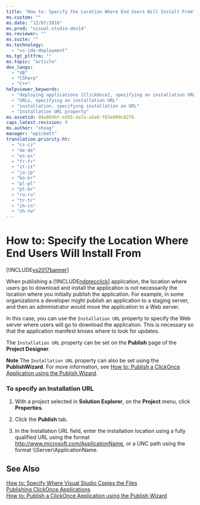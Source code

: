 ```yaml
---
title: "How to: Specify the Location Where End Users Will Install From"
ms.custom: ""
ms.date: "12/07/2016"
ms.prod: "visual-studio-dev14"
ms.reviewer: ""
ms.suite: ""
ms.technology: 
  - "vs-ide-deployment"
ms.tgt_pltfrm: ""
ms.topic: "article"
dev_langs: 
  - "VB"
  - "CSharp"
  - "C++"
helpviewer_keywords: 
  - "deploying applications [ClickOnce], specifying an installation URL"
  - "URLs, specifying an installation URL"
  - "installation, specifying installation an URL"
  - "Installation URL property"
ms.assetid: 04a804bf-ed55-4a7a-a1e6-f63ed99c0276
caps.latest.revision: 9
ms.author: "shoag"
manager: "wpickett"
translation.priority.ht: 
  - "cs-cz"
  - "de-de"
  - "es-es"
  - "fr-fr"
  - "it-it"
  - "ja-jp"
  - "ko-kr"
  - "pl-pl"
  - "pt-br"
  - "ru-ru"
  - "tr-tr"
  - "zh-cn"
  - "zh-tw"
---
```

# How to: Specify the Location Where End Users Will Install From
[!INCLUDE[vs2017banner](../code-quality/includes/vs2017banner.md)]

When publishing a [!INCLUDE[ndptecclick](../deployment/includes/ndptecclick_md.md)] application, the location where users go to download and install the application is not necessarily the location where you initially publish the application. For example, in some organizations a developer might publish an application to a staging server, and then an administrator would move the application to a Web server.  
  
 In this case, you can use the `Installation URL` property to specify the Web server where users will go to download the application. This is necessary so that the application manifest knows where to look for updates.  
  
 The `Installation URL` property can be set on the **Publish** page of the **Project Designer**.  
  
 **Note** The `Installation URL` property can also be set using the **PublishWizard**. For more information, see [How to: Publish a ClickOnce Application using the Publish Wizard](../deployment/how-to--publish-a-clickonce-application-using-the-publish-wizard.md).  
  
### To specify an Installation URL  
  
1.  With a project selected in **Solution Explorer**, on the **Project** menu, click **Properties**.  
  
2.  Click the **Publish** tab.  
  
3.  In the Installation URL field, enter the installation location using a fully qualified URL using the format http://www.microsoft.com/ApplicationName, or a UNC path using the format \\\Server\ApplicationName.  
  
## See Also  
 [How to: Specify Where Visual Studio Copies the Files](../deployment/how-to--specify-where-visual-studio-copies-the-files.md)   
 [Publishing ClickOnce Applications](../deployment/publishing-clickonce-applications.md)   
 [How to: Publish a ClickOnce Application using the Publish Wizard](../deployment/how-to--publish-a-clickonce-application-using-the-publish-wizard.md)
